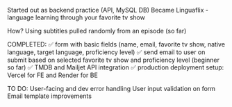 Started out as backend practice (API, MySQL DB)
Became Linguaflix - language learning through your favorite tv show

How? Using subtitles pulled randomly from an episode (so far)

COMPLETED:
:white_check_mark: form with basic fields (name, email, favorite tv show, native language, target language, proficiency level)
:white_check_mark: send email to user on submit based on selected favorite tv show and proficiency level (beginner so far)
:white_check_mark: TMDB and Mailjet API integration
:white_check_mark: production deployment setup: Vercel for FE and Render for BE

TO DO:
User-facing and dev error handling
User input validation on form
Email template improvements
